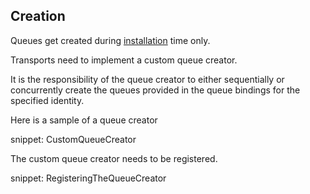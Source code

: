 
## Creation

Queues get created during [installation](/nservicebus/operations/installers.md) time only.

Transports need to implement a custom queue creator.

It is the responsibility of the queue creator to either sequentially or concurrently create the queues provided in the queue bindings for the specified identity.

Here is a sample of a queue creator

snippet: CustomQueueCreator

The custom queue creator needs to be registered.

snippet: RegisteringTheQueueCreator
